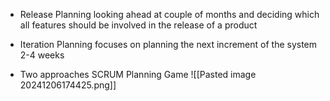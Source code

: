 - Release Planning
	  looking ahead at couple of months and deciding which all features should be involved in the release of a product
- Iteration Planning
	  focuses on planning the next increment of the system 2-4 weeks

- Two approaches
	  SCRUM
	  	  Planning Game
		  ![[Pasted image 20241206174425.png]]


